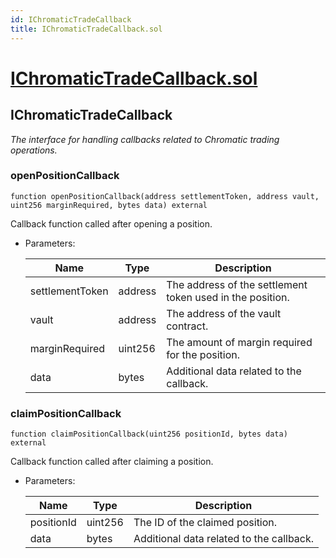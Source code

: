 ```yaml
---
id: IChromaticTradeCallback
title: IChromaticTradeCallback.sol
---
```

# [IChromaticTradeCallback.sol](https://github.com/chromatic-protocol/contracts/tree/main/contracts/core/interfaces/callback/IChromaticTradeCallback.sol)

## IChromaticTradeCallback

_The interface for handling callbacks related to Chromatic trading operations._

### openPositionCallback

```solidity
function openPositionCallback(address settlementToken, address vault, uint256 marginRequired, bytes data) external
```

Callback function called after opening a position.

- Parameters:

  | Name | Type | Description |
  | ---- | ---- | ----------- |
  | settlementToken | address | The address of the settlement token used in the position. |
  | vault | address | The address of the vault contract. |
  | marginRequired | uint256 | The amount of margin required for the position. |
  | data | bytes | Additional data related to the callback. |

### claimPositionCallback

```solidity
function claimPositionCallback(uint256 positionId, bytes data) external
```

Callback function called after claiming a position.

- Parameters:

  | Name | Type | Description |
  | ---- | ---- | ----------- |
  | positionId | uint256 | The ID of the claimed position. |
  | data | bytes | Additional data related to the callback. |

